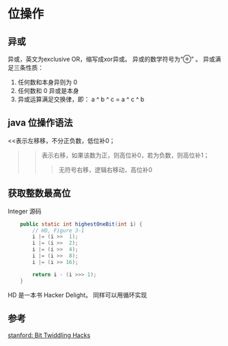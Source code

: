 # 位操作

## 异或
异或，英文为exclusive OR，缩写成xor异或。 异或的数学符号为“⊕” 。
异或满足三条性质：
1. 任何数和本身异则为 0
2. 任何数和 0 异或是本身
3. 异或运算满足交换律，即： a ^ b ^ c = a ^ c ^ b


## java 位操作语法
<<表示左移移，不分正负数，低位补0；　
>>表示右移，如果该数为正，则高位补0，若为负数，则高位补1；
>>> 无符号右移，逻辑右移动，高位补0

## 获取整数最高位
Integer 源码
```java
    public static int highestOneBit(int i) {
        // HD, Figure 3-1
        i |= (i >>  1);
        i |= (i >>  2);
        i |= (i >>  4);
        i |= (i >>  8);
        i |= (i >> 16);

        return i - (i >>> 1);
    }
```
HD 是一本书 Hacker Delight。 同样可以用循环实现

## 参考
[stanford: Bit Twiddling Hacks](http://graphics.stanford.edu/~seander/bithacks.html)
